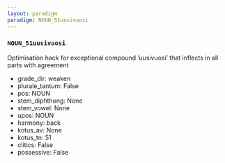 ```yaml
---
layout: paradigm
paradigm: NOUN_51uusivuosi
---
```

### ` NOUN_51uusivuosi `

Optimisation hack for exceptional compound ’uusivuosi’ that inflects in all parts with agreement
* grade_dir: weaken
* plurale_tantum: False
* pos: NOUN
* stem_diphthong: None
* stem_vowel: None
* upos: NOUN
* harmony: back
* kotus_av: None
* kotus_tn: 51
* clitics: False
* possessive: False
